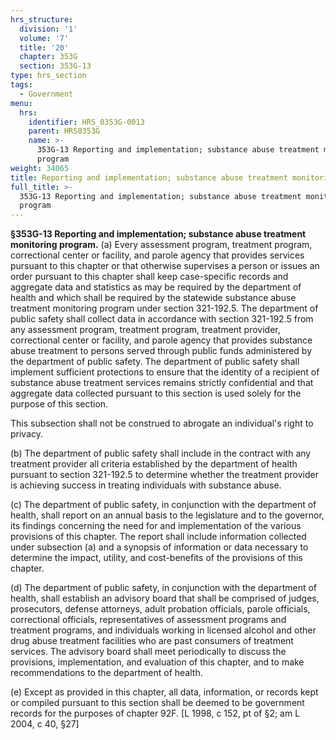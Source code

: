```yaml
---
hrs_structure:
  division: '1'
  volume: '7'
  title: '20'
  chapter: 353G
  section: 353G-13
type: hrs_section
tags:
  - Government
menu:
  hrs:
    identifier: HRS_0353G-0013
    parent: HRS0353G
    name: >-
      353G-13 Reporting and implementation; substance abuse treatment monitoring
      program
weight: 34065
title: Reporting and implementation; substance abuse treatment monitoring program
full_title: >-
  353G-13 Reporting and implementation; substance abuse treatment monitoring
  program
---
```

**§353G-13 Reporting and implementation; substance abuse treatment monitoring program.** (a) Every assessment program, treatment program, correctional center or facility, and parole agency that provides services pursuant to this chapter or that otherwise supervises a person or issues an order pursuant to this chapter shall keep case-specific records and aggregate data and statistics as may be required by the department of health and which shall be required by the statewide substance abuse treatment monitoring program under section 321-192.5\. The department of public safety shall collect data in accordance with section 321-192.5 from any assessment program, treatment program, treatment provider, correctional center or facility, and parole agency that provides substance abuse treatment to persons served through public funds administered by the department of public safety. The department of public safety shall implement sufficient protections to ensure that the identity of a recipient of substance abuse treatment services remains strictly confidential and that aggregate data collected pursuant to this section is used solely for the purpose of this section.

This subsection shall not be construed to abrogate an individual's right to privacy.

(b) The department of public safety shall include in the contract with any treatment provider all criteria established by the department of health pursuant to section 321-192.5 to determine whether the treatment provider is achieving success in treating individuals with substance abuse.

(c) The department of public safety, in conjunction with the department of health, shall report on an annual basis to the legislature and to the governor, its findings concerning the need for and implementation of the various provisions of this chapter. The report shall include information collected under subsection (a) and a synopsis of information or data necessary to determine the impact, utility, and cost-benefits of the provisions of this chapter.

(d) The department of public safety, in conjunction with the department of health, shall establish an advisory board that shall be comprised of judges, prosecutors, defense attorneys, adult probation officials, parole officials, correctional officials, representatives of assessment programs and treatment programs, and individuals working in licensed alcohol and other drug abuse treatment facilities who are past consumers of treatment services. The advisory board shall meet periodically to discuss the provisions, implementation, and evaluation of this chapter, and to make recommendations to the department of health.

(e) Except as provided in this chapter, all data, information, or records kept or compiled pursuant to this section shall be deemed to be government records for the purposes of chapter 92F. [L 1998, c 152, pt of §2; am L 2004, c 40, §27]